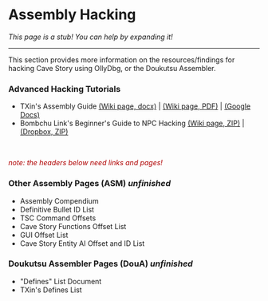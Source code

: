 # Assembly Hacking

*This page is a stub! You can help by expanding it!*

---

This section provides more information on the resources/findings for hacking Cave Story using OllyDbg, or the Doukutsu Assembler.


### Advanced Hacking Tutorials
- TXin's Assembly Guide [(Wiki page, docx)](files/CS%20ASM%20GUIDE%20(FULL).docx) | [(Wiki page, PDF)](files/CS%20ASM%20GUIDE%20(FULL).pdf) | [(Google Docs)](https://docs.google.com/document/d/1O5ctxja9XR6ZiIafMv4iPq01lILG27vG57F_81vDmFc/edit)
- Bombchu Link's Beginner's Guide to NPC Hacking [(Wiki page, ZIP)](files/Bombchu%20Link's%20Guide%20to%20NPC%20hacking%202.0.zip) | [(Dropbox, ZIP)](https://www.dropbox.com/s/xaad3u9rt4bc85u/Bombchu%20Link%27s%20Guide%20to%20NPC%20hacking%202.0.zip)

<br>

<p style="color:#B00000;"><i>note: the headers below need links and pages!</i></p>

### Other Assembly Pages (ASM) *unfinished*
- Assembly Compendium
- Definitive Bullet ID List
- TSC Command Offsets
- Cave Story Functions Offset List
- GUI Offset List
- Cave Story Entity AI Offset and ID List

### Doukutsu Assembler Pages (DouA) *unfinished*
- "Defines" List Document
- TXin's Defines List






